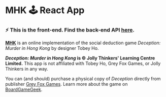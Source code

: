 # MHK 🕹 React App

### ⚡️ This is the front-end. Find the back-end API [here](https://github.com/Zilifant/mhk-back).

**[MHK](https://mhk.vercel.app/)** is an online implementation of the social deduction game *Deception: Murder in Hong Kong* by designer Tobey Ho.

***Deception: Murder in Hong Kong* is © Jolly Thinkers' Learning Centre Limited.**
This app is not affiliated with Tobey Ho, Grey Fox Games, or Jolly Thinkers in any way.

You can (and should) purchase a physical copy of *Deception* directly from publisher [Grey Fox Games](https://greyfoxgames.com/deception-murder-in-hong-kong/). Learn more about the game on [BoardGameGeek](https://boardgamegeek.com/boardgame/156129/deception-murder-hong-kong).